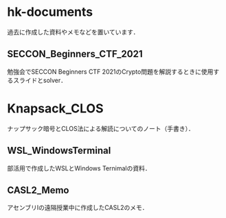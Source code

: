 # hk-documents

過去に作成した資料やメモなどを置いています．

## SECCON_Beginners_CTF_2021

勉強会でSECCON Beginners CTF 2021のCrypto問題を解説するときに使用するスライドとsolver．

# Knapsack_CLOS

ナップサック暗号とCLOS法による解読についてのノート（手書き）．

## WSL_WindowsTerminal

部活用で作成したWSLとWindows Ternimalの資料．

## CASL2_Memo

アセンブリIの遠隔授業中に作成したCASL2のメモ．
